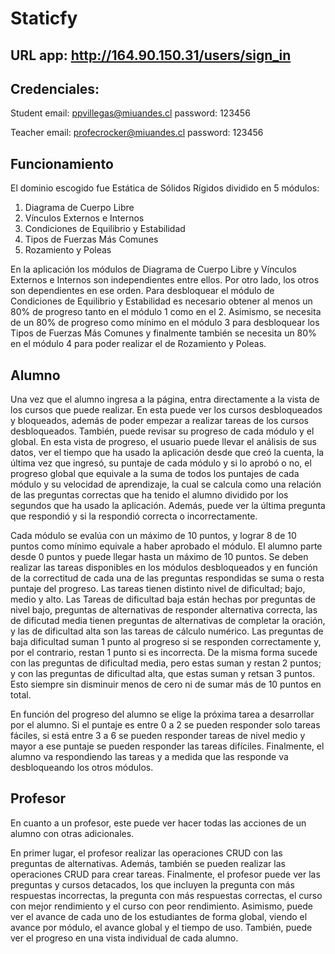 # Staticfy

## URL app: http://164.90.150.31/users/sign_in

## Credenciales:
Student
email: ppvillegas@miuandes.cl
password: 123456

Teacher
email: profecrocker@miuandes.cl
password: 123456


## Funcionamiento
El dominio escogido fue Estática de Sólidos Rígidos dividido en 5 módulos: 
1. Diagrama de Cuerpo Libre
2. Vínculos Externos e Internos
3. Condiciones de Equilibrio y Estabilidad
4. Tipos de Fuerzas Más Comunes
5. Rozamiento y Poleas

En la aplicación los módulos de Diagrama de Cuerpo Libre y Vínculos Externos e Internos son independientes entre ellos. Por otro lado, los otros son dependientes en ese orden. Para desbloquear el módulo de Condiciones de Equilibrio y Estabilidad es necesario obtener al menos un 80% de progreso tanto en el módulo 1 como en el 2. Asimismo, se necesita de un 80% de progreso como mínimo en el módulo 3 para desbloquear los Tipos de Fuerzas Más Comunes y finalmente también se necesita un 80% en el módulo 4 para poder realizar el de Rozamiento y Poleas.

## Alumno

Una vez que el alumno ingresa a la página, entra directamente a la vista de los cursos que puede realizar. En esta puede ver los cursos desbloqueados y bloqueados, además de poder empezar a realizar tareas de los cursos desbloqueados. También, puede revisar su progreso de cada módulo y el global. En esta vista de progreso, el usuario puede llevar el análisis de sus datos, ver el tiempo que ha usado la aplicación desde que creó la cuenta, la última vez que ingresó, su puntaje de cada módulo y si lo aprobó o no, el progreso global que equivale a la suma de todos los puntajes de cada módulo y su velocidad de aprendizaje, la cual se calcula como una relación de las preguntas correctas que ha tenido el alumno dividido por los segundos que ha usado la aplicación. Además, puede ver la última pregunta que respondió y si la respondió correcta o incorrectamente.

Cada módulo se evalúa con un máximo de 10 puntos, y lograr 8 de 10 puntos como mínimo equivale a haber aprobado el módulo. El alumno parte desde 0 puntos y puede llegar hasta un máximo de 10 puntos. Se deben realizar las tareas disponibles en los módulos desbloqueados y en función de la correctitud de cada una de las preguntas respondidas se suma o resta puntaje del progreso. Las tareas tienen distinto nivel de dificultad; bajo, medio y alto. Las Tareas de dificultad baja están hechas por preguntas de nivel bajo, preguntas de alternativas de responder alternativa correcta, las de dificutad media tienen preguntas de alternativas de completar la oración, y las de dificultad alta son las tareas de cálculo numérico. Las preguntas de baja dificultad suman 1 punto al progreso si se responden correctamente y, por el contrario, restan 1 punto si es incorrecta. De la misma forma sucede con las preguntas de dificultad media, pero estas suman y restan 2 puntos; y con las preguntas de dificultad alta, que estas suman y retsan 3 puntos. Esto siempre sin disminuir menos de cero ni de sumar más de 10 puntos en total.

En función del progreso del alumno se elige la próxima tarea a desarrollar por el alumno. Si el puntaje es entre 0 a 2 se pueden responder solo tareas fáciles, si está entre 3 a 6 se pueden responder tareas de nivel medio y mayor a ese puntaje se pueden responder las tareas difíciles. Finalmente, el alumno va respondiendo las tareas y a medida que las responde va desbloqueando los otros módulos.


## Profesor

En cuanto a un profesor, este puede ver hacer todas las acciones de un alumno con otras adicionales. 

En primer lugar, el profesor realizar las operaciones CRUD con las preguntas de alternativas. Además, también se pueden realizar las operaciones CRUD para crear tareas. Finalmente, el profesor puede ver las preguntas y cursos detacados, los que incluyen la pregunta con más respuestas incorrectas, la pregunta con más respuestas correctas, el curso con mejor rendimiento y el curso con peor rendimiento. Asimismo, puede ver el avance de cada uno de los estudiantes de forma global, viendo el avance por módulo, el avance global y el tiempo de uso. También, puede ver el progreso en una vista individual de cada alumno.
